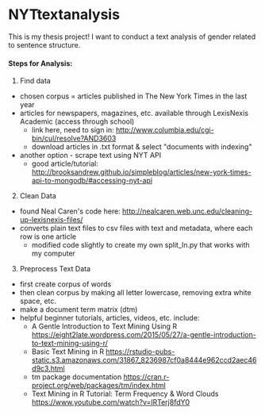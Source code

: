 # NYTtextanalysis
This is my thesis project! I want to conduct a text analysis of gender related to sentence structure.

#### Steps for Analysis:
1. Find data
  * chosen corpus = articles published in The New York Times in the last year
  * articles for newspapers, magazines, etc. available through LexisNexis Academic (access through school)
    + link here, need to sign in: http://www.columbia.edu/cgi-bin/cul/resolve?AND3603
    + download articles in .txt format & select "documents with indexing"
  * another option - scrape text using NYT API
    + good article/tutorial: http://brooksandrew.github.io/simpleblog/articles/new-york-times-api-to-mongodb/#accessing-nyt-api
2. Clean Data
  * found Neal Caren's code here: http://nealcaren.web.unc.edu/cleaning-up-lexisnexis-files/
  * converts plain text files to csv files with text and metadata, where each row is one article
    + modified code slightly to create my own split_ln.py that works with my computer
3. Preprocess Text Data
  * first create corpus of words
  * then clean corpus by making all letter lowercase, removing extra white space, etc.
  * make a document term matrix (dtm)
  * helpful beginner tutorials, articles, videos, etc. include:
    + A Gentle Introduction to Text Mining Using R https://eight2late.wordpress.com/2015/05/27/a-gentle-introduction-to-text-mining-using-r/
    + Basic Text Mining in R https://rstudio-pubs-static.s3.amazonaws.com/31867_8236987cf0a8444e962ccd2aec46d9c3.html
    + tm package documentation https://cran.r-project.org/web/packages/tm/index.html
    + Text Mining in R Tutorial: Term Frequency & Word Clouds https://www.youtube.com/watch?v=lRTerj8fdY0
